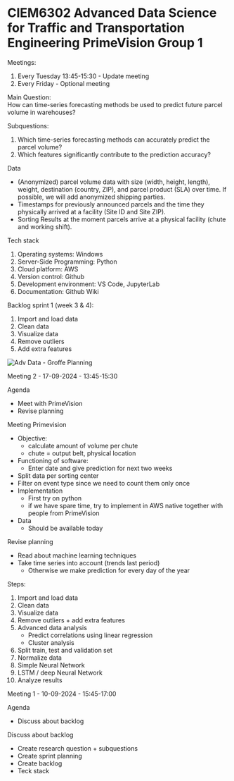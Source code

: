 # CIEM6302 Advanced Data Science for Traffic and Transportation Engineering PrimeVision Group 1

Meetings:
1. Every Tuesday 13:45-15:30 - Update meeting
2. Every Friday - Optional meeting

Main Question: \
How can time-series forecasting methods be used to predict future parcel volume in warehouses?

Subquestions:
1. Which time-series forecasting methods can accurately predict the parcel volume?
2. Which features significantly contribute to the prediction accuracy?

Data
- (Anonymized) parcel volume data with size (width, height, length), weight, destination (country, ZIP), and parcel product (SLA) over time. If possible, we will add anonymized shipping parties.
- Timestamps for previously announced parcels and the time they physically arrived at a facility (Site ID and Site ZIP). 
- Sorting Results at the moment parcels arrive at a physical facility (chute and working shift).

Tech stack
1. Operating systems: Windows
2. Server-Side Programming: Python
3. Cloud platform: AWS
4. Version control: Github
5. Development environment: VS Code, JupyterLab
6. Documentation: Github Wiki

Backlog sprint 1 (week 3 & 4):
1. Import and load data
2. Clean data
3. Visualize data
4. Remove outliers
5. Add extra features

![Adv  Data - Groffe Planning](https://github.com/user-attachments/assets/13ff0390-8764-4d36-8ed0-210bb4971a5c)



Meeting 2 - 17-09-2024 - 13:45-15:30

Agenda
- Meet with PrimeVision
- Revise planning

Meeting Primevision
- Objective:
  - calculate amount of volume per chute
  - chute = output belt, physical location
- Functioning of software:
  - Enter date and give prediction for next two weeks
- Split data per sorting center
- Filter on event type since we need to count them only once
- Implementation
  - First try on python
  - if we have spare time, try to implement in AWS native together with people from PrimeVision
- Data
  - Should be available today

Revise planning
- Read about machine learning techniques
- Take time series into account (trends last period)
  - Otherwise we make prediction for every day of the year

Steps:
1. Import and load data
2. Clean data
3. Visualize data
4. Remove outliers + add extra features
5. Advanced data analysis
   - Predict correlations using linear regression
   - Cluster analysis
6. Split train, test and validation set
7. Normalize data
8. Simple Neural Network
9. LSTM / deep Neural Network
10. Analyze results



Meeting 1 - 10-09-2024 - 15:45-17:00

Agenda
- Discuss about backlog

Discuss about backlog
- Create research question + subquestions
- Create sprint planning
- Create backlog
- Teck stack

